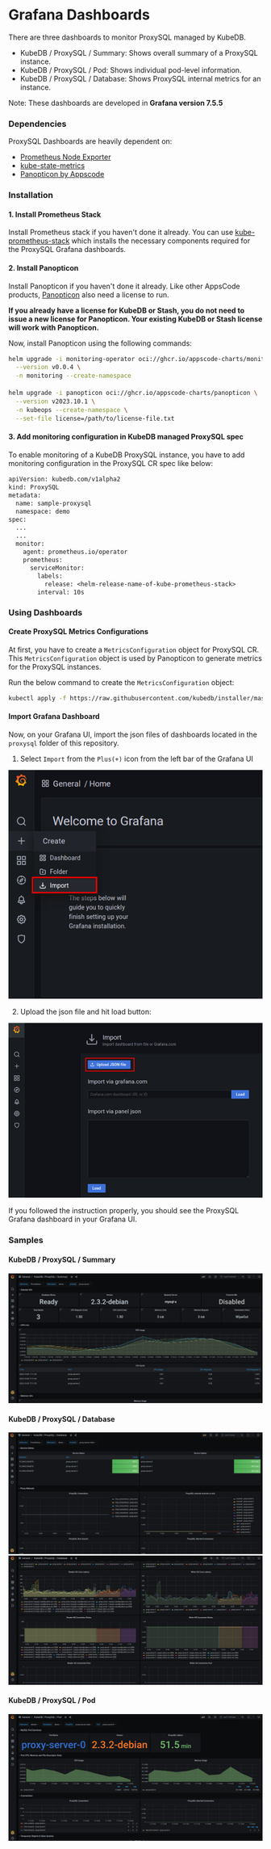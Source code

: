 # Grafana Dashboards

There are three dashboards to monitor ProxySQL managed by KubeDB.

- KubeDB / ProxySQL / Summary: Shows overall summary of a ProxySQL instance.
- KubeDB / ProxySQL / Pod: Shows individual pod-level information.
- KubeDB / ProxySQL / Database: Shows ProxySQL internal metrics for an instance.

Note: These dashboards are developed in **Grafana version 7.5.5**

### Dependencies

ProxySQL Dashboards are heavily dependent on:

- [Prometheus Node Exporter](https://github.com/prometheus/node_exporter)
- [kube-state-metrics](https://github.com/kubernetes/kube-state-metrics)
- [Panopticon by Appscode](https://byte.builders/blog/post/introducing-panopticon/)


### Installation

#### 1. Install Prometheus Stack

Install Prometheus stack if you haven't done it already. You can use [kube-prometheus-stack](https://artifacthub.io/packages/helm/prometheus-community/kube-prometheus-stack) which installs the necessary components required for the ProxySQL Grafana dashboards.

#### 2. Install Panopticon

Install Panopticon if you haven't done it already. Like other AppsCode products, [Panopticon](https://byte.builders/blog/post/introducing-panopticon/) also need a license to run.

**If you already have a license for KubeDB or Stash, you do not need to issue a new license for Panopticon. Your existing KubeDB or Stash license will work with Panopticon.**

Now, install Panopticon using the following commands:

```bash
helm upgrade -i monitoring-operator oci://ghcr.io/appscode-charts/monitoring-operator \
  --version v0.0.4 \
  -n monitoring --create-namespace

helm upgrade -i panopticon oci://ghcr.io/appscode-charts/panopticon \
  --version v2023.10.1 \
  -n kubeops --create-namespace \
  --set-file license=/path/to/license-file.txt
```

#### 3. Add monitoring configuration in KubeDB managed ProxySQL spec

To enable monitoring of a KubeDB ProxySQL instance, you have to add monitoring configuration in the ProxySQL CR spec like below:

```
apiVersion: kubedb.com/v1alpha2
kind: ProxySQL
metadata:
  name: sample-proxysql
  namespace: demo
spec:
  ...
  ...
  monitor:
    agent: prometheus.io/operator
    prometheus:
      serviceMonitor:
        labels:
          release: <helm-release-name-of-kube-prometheus-stack>
        interval: 10s
```

### Using Dashboards

#### Create ProxySQL Metrics Configurations

At first, you have to create a `MetricsConfiguration` object for ProxySQL CR. This `MetricsConfiguration` object is used by Panopticon to generate metrics for the ProxySQL instances.

Run the below command to create the `MetricsConfiguration` object:

```bash
kubectl apply -f https://raw.githubusercontent.com/kubedb/installer/master/charts/kubedb-metrics/templates/proxysql/kubedb-com-proxysql.yaml
```

#### Import Grafana Dashboard

Now, on your Grafana UI, import the json files of dashboards located in the `proxysql` folder of this repository.


1. Select `Import` from the `Plus(+)` icon from the left bar of the Grafana UI

![Import New Dashboard](/proxysql/images/import_dashboard_1.png)

2. Upload the json file and hit load button:

![Upload Dashboard JSON](/proxysql/images/import_dashboard_2.png)


If you followed the instruction properly, you should see the ProxySQL Grafana dashboard in your Grafana UI.

### Samples

####  KubeDB / ProxySQL / Summary

![KubeDB / ProxySQL / Summary](/proxysql/images/kubedb-proxysql-summary.png)

#### KubeDB / ProxySQL / Database

![KubeDB / ProxySQL / Database-0](/proxysql/images/kubedb-proxysql-database-0.png) \
![KubeDB / ProxySQL / Database-1](/proxysql/images/kubedb-proxysql-database-1.png)

#### KubeDB / ProxySQL / Pod

![KubeDB / ProxySQL / Pod](/proxysql/images/kubedb-proxysql-pod.png)
